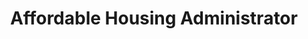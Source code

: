 ---
Destinations: recdDQxKb58dtcjgc
title: Affordable Housing Administrator
contactImage: OrderedDict([('id', 'att9iYM2TjMoZZjJq'), ('width', 500), ('height', 500), ('url', 'https://dl.airtable.com/.attachments/cdb1f1ad2dd2ba1f4b0afe405661bd8b/5d25229b/nhsd-icon2.png'), ('filename', 'nhsd-icon (2).png'), ('size', 60592), ('type', 'image/png'), ('thumbnails', OrderedDict([('small', OrderedDict([('url', 'https://dl.airtable.com/.attachmentThumbnails/5e84e3469848c1288cffda607bc3f672/6d8227f1'), ('width', 36), ('height', 36)])), ('large', OrderedDict([('url', 'https://dl.airtable.com/.attachmentThumbnails/8b2b5d73284b2d1077d64f78393e4b2a/c24b1641'), ('width', 500), ('height', 500)])), ('full', OrderedDict([('url', 'https://dl.airtable.com/.attachmentThumbnails/7f1a1122f1d0fab56d4976233b15dbef/60145cdd'), ('width', 3000), ('height', 3000)]))]))])
Project Page Content: How can we streamline the data pipeline behind the Affordable Housing dashboard?
name: Sara Wamsley
employer: City of San Antonio
Last Modified: 2022-05-27T14:16:10.000Z
---